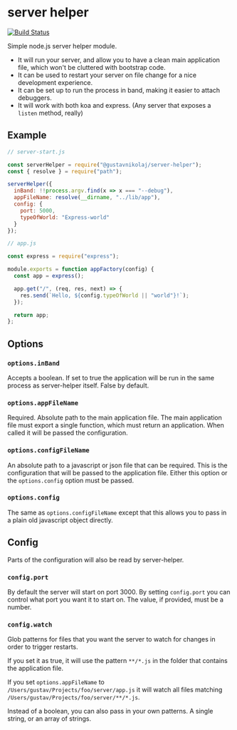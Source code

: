 # server helper

[![Build Status](https://travis-ci.com/gustavnikolaj/server-helper.svg?branch=master)](https://travis-ci.com/gustavnikolaj/server-helper)

Simple node.js server helper module.

- It will run your server, and allow you to have a clean main application file,
  which won't be cluttered with bootstrap code.
- It can be used to restart your server on file change for a nice development
  experience.
- It can be set up to run the process in band, making it easier to attach
  debuggers.
- It will work with both koa and express. (Any server that exposes a `listen`
  method, really)

## Example

```js
// server-start.js

const serverHelper = require("@gustavnikolaj/server-helper");
const { resolve } = require("path");

serverHelper({
  inBand: !!process.argv.find(x => x === "--debug"),
  appFileName: resolve(__dirname, "../lib/app"),
  config: {
    port: 5000,
    typeOfWorld: "Express-world"
  }
});
```

```js
// app.js

const express = require("express");

module.exports = function appFactory(config) {
  const app = express();

  app.get("/", (req, res, next) => {
    res.send(`Hello, ${config.typeOfWorld || "world"}!`);
  });

  return app;
};
```

## Options

### `options.inBand`

Accepts a boolean. If set to true the application will be run in the same
process as server-helper itself. False by default.

### `options.appFileName`

Required. Absolute path to the main application file. The main application
file must export a single function, which must return an application. When
called it will be passed the configuration.

### `options.configFileName`

An absolute path to a javascript or json file that can be required. This is the
configuration that will be passed to the application file. Either this option
or the `options.config` option must be passed.

### `options.config`

The same as `options.configFileName` except that this allows you to pass in a
plain old javascript object directly.

## Config

Parts of the configuration will also be read by server-helper.

### `config.port`

By default the server will start on port 3000. By setting `config.port` you can
control what port you want it to start on. The value, if provided, must be a
number.

### `config.watch`

Glob patterns for files that you want the server to watch for changes in order
to trigger restarts.

If you set it as true, it will use the pattern `**/*.js` in the folder that
contains the application file.

If you set `options.appFileName` to `/Users/gustav/Projects/foo/server/app.js`
it will watch all files matching `/Users/gustav/Projects/foo/server/**/*.js`.

Instead of a boolean, you can also pass in your own patterns. A single string,
or an array of strings.
